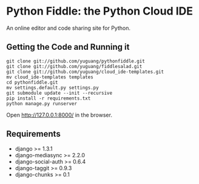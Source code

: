 Python Fiddle: the Python Cloud IDE
======================
An online editor and code sharing site for Python.

Getting the Code and Running it
-------------------------------

    git clone git://github.com/yuguang/pythonfiddle.git
    git clone git://github.com/yuguang/fiddlesalad.git
    git clone git://github.com/yuguang/cloud_ide-templates.git
    mv cloud_ide-templates templates
    cd pythonfiddle.git
    mv settings.default.py settings.py
    git submodule update --init --recursive
    pip install -r requirements.txt
    python manage.py runserver

Open http://127.0.0.1:8000/ in the browser.

Requirements
------------

* django >= 1.3.1
* django-mediasync >= 2.2.0
* django-social-auth >= 0.6.4
* django-taggit >= 0.9.3
* django-chunks >= 0.1

